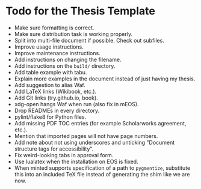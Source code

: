 Todo for the Thesis Template
============================

- Make sure formatting is correct.
- Make sure distribution task is working properly.
- Split into multi-file document if possible. Check out subfiles.
- Improve usage instructions.
- Improve maintenance instructions.
- Add instructions on changing the filename.
- Add instructions on the `build/` directory.
- Add table example with tabu.
- Explain more examples in the document instead of just having my thesis.
- Add suggestion to alias Waf.
- Add LaTeX links (Wikibook, etc.).
- Add Git links (try.github.io, book).
- xdg-open hangs Waf when run (also fix in mEOS).
- Drop READMEs in every directory.
- pylint/flake8 for Python files.
- Add missing PDF TOC entries (for example Scholarworks agreement, etc.).
- Mention that imported pages will not have page numbers.
- Add note about not using underscores and unticking "Document structure tags for accessibility".
- Fix weird-looking tabs in approval form.
- Use lualatex when the installation on EOS is fixed.
- When minted supports specification of a path to `pygmentize`, substitute this into an included TeX file instead of generating the shim like we are now.

